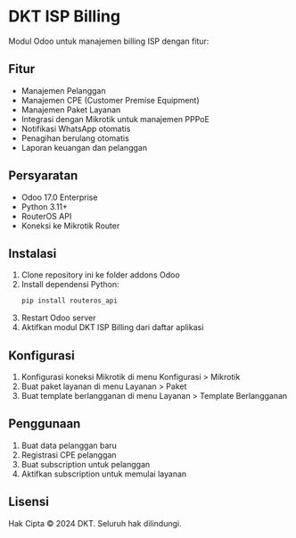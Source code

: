 # DKT ISP Billing

Modul Odoo untuk manajemen billing ISP dengan fitur:

## Fitur

- Manajemen Pelanggan
- Manajemen CPE (Customer Premise Equipment)
- Manajemen Paket Layanan
- Integrasi dengan Mikrotik untuk manajemen PPPoE
- Notifikasi WhatsApp otomatis
- Penagihan berulang otomatis
- Laporan keuangan dan pelanggan

## Persyaratan

- Odoo 17.0 Enterprise
- Python 3.11+
- RouterOS API
- Koneksi ke Mikrotik Router

## Instalasi

1. Clone repository ini ke folder addons Odoo
2. Install dependensi Python:
   ```bash
   pip install routeros_api
   ```
3. Restart Odoo server
4. Aktifkan modul DKT ISP Billing dari daftar aplikasi

## Konfigurasi

1. Konfigurasi koneksi Mikrotik di menu Konfigurasi > Mikrotik
2. Buat paket layanan di menu Layanan > Paket
3. Buat template berlangganan di menu Layanan > Template Berlangganan

## Penggunaan

1. Buat data pelanggan baru
2. Registrasi CPE pelanggan
3. Buat subscription untuk pelanggan
4. Aktifkan subscription untuk memulai layanan

## Lisensi

Hak Cipta © 2024 DKT. Seluruh hak dilindungi. 